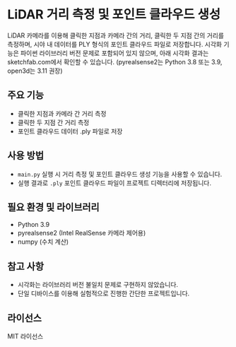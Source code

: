 # LiDAR 거리 측정 및 포인트 클라우드 생성

LiDAR 카메라를 이용해 클릭한 지점과 카메라 간의 거리, 클릭한 두 지점 간의 거리를 측정하며, 시야 내 데이터를 PLY 형식의 포인트 클라우드 파일로 저장합니다.
시각화 기능은 파이썬 라이브러리 버전 문제로 포함되어 있지 않으며, 아래 시각화 결과는 sketchfab.com에서 확인할 수 있습니다. (pyrealsense2는 Python 3.8 또는 3.9, open3d는 3.11 권장)

## 주요 기능
- 클릭한 지점과 카메라 간 거리 측정
- 클릭한 두 지점 간 거리 측정
- 포인트 클라우드 데이터 .ply 파일로 저장

## 사용 방법
- `main.py` 실행 시 거리 측정 및 포인트 클라우드 생성 기능을 사용할 수 있습니다.
- 실행 결과로 `.ply` 포인트 클라우드 파일이 프로젝트 디렉터리에 저장됩니다.

## 필요 환경 및 라이브러리
- Python 3.9
- pyrealsense2 (Intel RealSense 카메라 제어용)
- numpy (수치 계산)

## 참고 사항
- 시각화는 라이브러리 버전 불일치 문제로 구현하지 않았습니다.
- 단일 디바이스를 이용해 실험적으로 진행한 간단한 프로젝트입니다.

## 라이선스
MIT 라이선스
